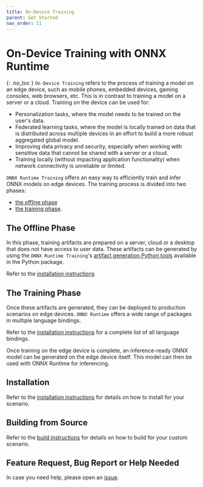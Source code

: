 ```yaml
---
title: On-Device Training
parent: Get Started
nav_order: 11
---
```


# On-Device Training with ONNX Runtime
{: .no_toc }
`On-Device Training` refers to the process of training a model on an edge device, such as mobile phones, embedded devices, gaming consoles, web browsers, etc. This is in contrast to training a model on a server or a cloud. Training on the device can be used for:

- Personalization tasks, where the model needs to be trained on the user's data.
- Federated learning tasks, where the model is locally trained on data that is distributed across multiple devices in an effort to build a more robust aggregated global model.
- Improving data privacy and security, especially when working with sensitive data that cannot be shared with a server or a cloud.
- Training locally (without impacting application functionality) when network connectivity is unreliable or limited.


`ONNX Runtime Training` offers an easy way to efficiently train and infer ONNX models on edge devices. The training process is divided into two phases:
- [the offline phase](#the-offline-phase)
- [the training phase](#the-training-phase).

## The Offline Phase
In this phase, training artifacts are prepared on a server, cloud or a desktop that does not have access to user data. These artifacts can be generated by using the `ONNX Runtime Training`'s [artifact generation Python tools](./../api/python/on_device_training/training_artifacts.html) available in the Python package.

Refer to the [installation instructions](./../install/index.md#offline-phase---prepare-for-training)

## The Training Phase
Once these artifacts are generated, they can be deployed to production scenarios on edge devices. `ONNX Runtime` offers a wide range of packages in multiple language bindings.

Refer to the [installation instructions](./../install/index.md#training-phase---on-device-training) for a complete list of all language bindings.

Once training on the edge device is complete, an inference-ready ONNX model can be generated on the edge device itself. This model can then be used with ONNX Runtime for inferencing.

[comment]: <> (Learn more from the blogs. Links to the blogs go here.)

## Installation

Refer to the [installation instructions](./../install/index.md#install-for-on-device-training) for details on how to install for your scenario.

## Building from Source

Refer to the [build instructions](./../build/training.md#build-for-on-device-training) for details on how to build for your custom scenario.

[comment]: <> (Learn more from the tutorials. Links to the demo and website tutorial go here.)
[comment]: <> (Also link to the onnxruntime-training-examples repo goes here.)

## Feature Request, Bug Report or Help Needed

In case you need help, please open an [issue](https://github.com/microsoft/onnxruntime/issues/new?assignees=&labels=training&projects=&template=06-training.yml&title=%5BTraining%5D+).
